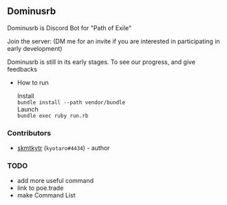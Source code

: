 ## **__Dominusrb__**

Dominusrb is Discord Bot for "Path of Exile" 

Join the server: (DM me for an invite if you are interested in participating in early development)

Dominusrb is still in its early stages. To see our progress, and give feedbacks

* How to run  
  
  Install  
`bundle install --path vendor/bundle`  
  Launch  
`bundle exec ruby run.rb`  

### Contributors

- [skmtkytr](https://github.com/skmtkytr/) (`kyotaro#4434`) - author


### TODO
- add more useful command
- link to poe.trade
- make Command List